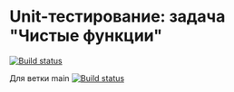 # Unit-тестирование: задача "Чистые функции"

[![Build status](https://ci.appveyor.com/api/projects/status/bri8px049a28eseu?svg=true)](https://ci.appveyor.com/project/pryanikkun/test-ci-hp)

Для ветки main [![Build status](https://ci.appveyor.com/api/projects/status/bri8px049a28eseu/branch/main?svg=true)](https://ci.appveyor.com/project/pryanikkun/test-ci-hp/branch/main)
